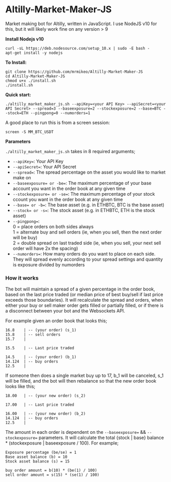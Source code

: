# Altilly-Market-Maker-JS
Market making bot for Altilly, written in JavaScript.  I use NodeJS v10 for this, but it will likely work fine on any version > 9

**Install Nodejs v10**
```
curl -sL https://deb.nodesource.com/setup_10.x | sudo -E bash -
apt-get install -y nodejs
```

**To Install:**
```
git clone https://github.com/mrmikeo/Altilly-Market-Maker-JS
cd Altilly-Market-Maker-JS
chmod u+x ./install.sh
./install.sh
```

**Quick start:**
```
./altilly_market_maker_js.sh --apiKey=<your API Key> --apiSecret=<your API Secret> --spread=3 --baseexposure=2 --stockexposure=2 --base=BTC --stock=ETH --pingpong=0 --numorders=1
```

A good place to run this is from a screen session:
```
screen -S MM_BTC_USDT
```

**Parameters**

`./altilly_market_maker_js.sh` takes in 8 required arguments;
* `--apiKey=`: Your API Key
* `--apiSecret=`: Your API Secret
* `--spread=`: The spread percentage on the asset you would like to market make on
* `--baseexposure= or -be=`: The maximum percentage of your base account you want in the order book at any given time
* `--stockexposure= or -se=`: The maximum percentage of your stock ccount you want in the order book at any given time
* `--base= or -b=`: The base asset (e.g. in ETHBTC, BTC is the base asset)
* `--stock= or -s=`: The stock asset (e.g. in ETHBTC, ETH is the stock asset)
* `--pingpong=`: \
0 = place orders on both sides always\
1 = alternate buy and sell orders (ie, when you sell, then the next order will be buy)\
2 = double spread on last traded side (ie, when you sell, your next sell order will have 2x the spacing)
* `--numorders=`: How many orders do you want to place on each side. They will spread evenly according to your spread settings and quantity is exposure divided by numorders


### How it works

The bot will maintain a spread of a given percentage in the order book, based on the last price traded (or median price of best buy/sell if last price exceeds those boundaries).
It will recalculate the spread and orders, when either your buy or sell maker order gets filled or partially filled, or if there is a disconnect between your bot and the Websockets API.

For example given an order book that looks this;
```
16.8	| -- (your order) (s_1)
15.8	| -- sell orders
15.7	|

15.5 	| -- Last price traded

14.5	| -- (your order) (b_1)
14.124 	| -- buy orders 
12.5	|

``` 

If someone then does a single market buy up to 17, b_1 will be canceled, s_1 will be filled, and the bot will then rebalance so that the new order book looks like this;

```
18.00	| -- (your new order) (s_2)

17.00	| -- Last price traded

16.00	| -- (your new order) (b_2)
14.124 	| -- buy orders 
12.5	|

```

The amount in each order is dependent on the `--baseexposure=` && `--stockexposure=` parameters. It will calculate the total {stock | base} balance * (stockexposure | baseexposure / 100).
For example;

```
Exposure percentage (be/se) = 1
Base asset balance (b) = 10
Stock asset balance (s) = 15

buy order amount = b(10) * (be(1) / 100)
sell order amount = s(15) * (se(1) / 100)  
```
